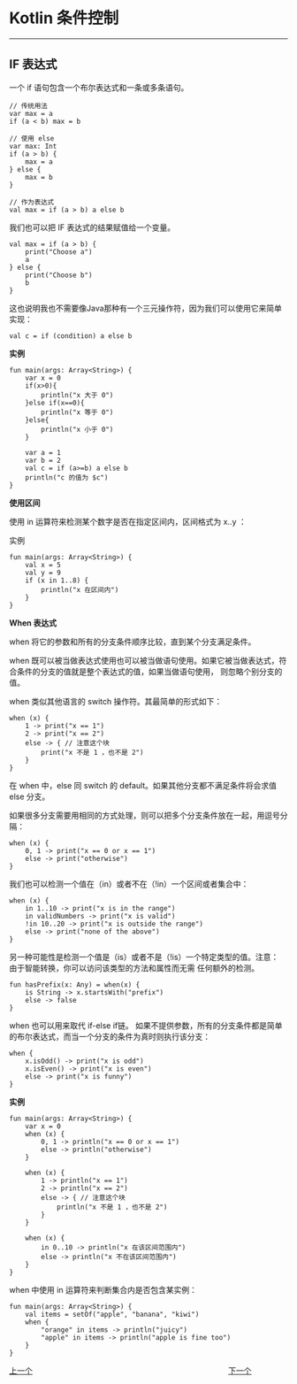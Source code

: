 # Kotlin 条件控制
---

## IF 表达式

一个 if 语句包含一个布尔表达式和一条或多条语句。

	// 传统用法
	var max = a 
	if (a < b) max = b
	
	// 使用 else 
	var max: Int
	if (a > b) {
	    max = a
	} else {
	    max = b
	}
	 
	// 作为表达式
	val max = if (a > b) a else b

我们也可以把 IF 表达式的结果赋值给一个变量。

	val max = if (a > b) {
	    print("Choose a")
	    a
	} else {
	    print("Choose b")
	    b
	}

这也说明我也不需要像Java那种有一个三元操作符，因为我们可以使用它来简单实现：

	val c = if (condition) a else b

**实例**

	fun main(args: Array<String>) {
	    var x = 0
	    if(x>0){
	        println("x 大于 0")
	    }else if(x==0){
	        println("x 等于 0")
	    }else{
	        println("x 小于 0")
	    }
	
	    var a = 1
	    var b = 2
	    val c = if (a>=b) a else b
	    println("c 的值为 $c")
	}

**使用区间**

使用 in 运算符来检测某个数字是否在指定区间内，区间格式为 x..y ：

实例

	fun main(args: Array<String>) {
	    val x = 5
	    val y = 9
	    if (x in 1..8) {
	        println("x 在区间内")
    	}
	}

**When 表达式**

when 将它的参数和所有的分支条件顺序比较，直到某个分支满足条件。


when 既可以被当做表达式使用也可以被当做语句使用。如果它被当做表达式，符合条件的分支的值就是整个表达式的值，如果当做语句使用， 则忽略个别分支的值。


when 类似其他语言的 switch 操作符。其最简单的形式如下：

	when (x) {
	    1 -> print("x == 1")
	    2 -> print("x == 2")
	    else -> { // 注意这个块
	        print("x 不是 1 ，也不是 2")
	    }
	}

在 when 中，else 同 switch 的 default。如果其他分支都不满足条件将会求值 else 分支。


如果很多分支需要用相同的方式处理，则可以把多个分支条件放在一起，用逗号分隔：

	when (x) {
	    0, 1 -> print("x == 0 or x == 1")
	    else -> print("otherwise")
	}

我们也可以检测一个值在（in）或者不在（!in）一个区间或者集合中：

	when (x) {
	    in 1..10 -> print("x is in the range")
	    in validNumbers -> print("x is valid")
	    !in 10..20 -> print("x is outside the range")
	    else -> print("none of the above")
	}

另一种可能性是检测一个值是（is）或者不是（!is）一个特定类型的值。注意： 由于智能转换，你可以访问该类型的方法和属性而无需 任何额外的检测。

	fun hasPrefix(x: Any) = when(x) {
	    is String -> x.startsWith("prefix")
	    else -> false
	}

when 也可以用来取代 if-else if链。 如果不提供参数，所有的分支条件都是简单的布尔表达式，而当一个分支的条件为真时则执行该分支：

	when {
	    x.isOdd() -> print("x is odd")
	    x.isEven() -> print("x is even")
	    else -> print("x is funny")
	}

**实例**
	
	fun main(args: Array<String>) {
	    var x = 0
	    when (x) {
	        0, 1 -> println("x == 0 or x == 1")
	        else -> println("otherwise")
	    }
	
	    when (x) {
	        1 -> println("x == 1")
	        2 -> println("x == 2")
	        else -> { // 注意这个块
	            println("x 不是 1 ，也不是 2")
	        }
	    }
	
	    when (x) {
	        in 0..10 -> println("x 在该区间范围内")
	        else -> println("x 不在该区间范围内")
	    }
	}

when 中使用 in 运算符来判断集合内是否包含某实例：

	fun main(args: Array<String>) {
	    val items = setOf("apple", "banana", "kiwi")
	    when {
	        "orange" in items -> println("juicy")
	        "apple" in items -> println("apple is fine too")
	    }
	}

 [上一个][] &nbsp; &nbsp; &nbsp; &nbsp; &nbsp; &nbsp; &nbsp; &nbsp; &nbsp; &nbsp; &nbsp; &nbsp; &nbsp; &nbsp; &nbsp; &nbsp; &nbsp; &nbsp; &nbsp; &nbsp; &nbsp; &nbsp; &nbsp; &nbsp; &nbsp; &nbsp; &nbsp; &nbsp; &nbsp; &nbsp; &nbsp; &nbsp; &nbsp; &nbsp; &nbsp; &nbsp; &nbsp; &nbsp; &nbsp; &nbsp; &nbsp; &nbsp; &nbsp; &nbsp; &nbsp;[下一个][]


[下一个]: http://        "下一个"
[上一个]: http://  "上一个"

